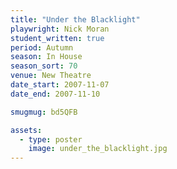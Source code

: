```yaml
---
title: "Under the Blacklight"
playwright: Nick Moran
student_written: true
period: Autumn
season: In House
season_sort: 70
venue: New Theatre
date_start: 2007-11-07
date_end: 2007-11-10

smugmug: bd5QFB

assets:
  - type: poster
    image: under_the_blacklight.jpg
---
```

